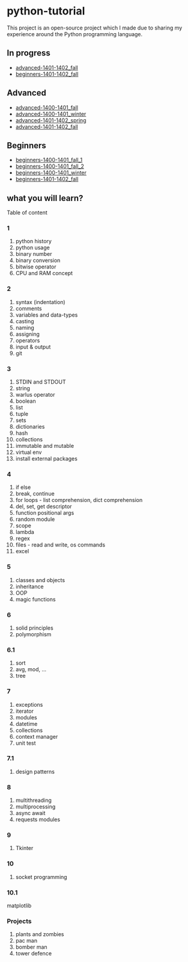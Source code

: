 # python-tutorial

This project is an open-source project which I made due to sharing my experience around the Python programming language.

## In progress

- [advanced-1401-1402_fall][5]
- [beginners-1401-1402_fall][9]

## Advanced

- [advanced-1400-1401_fall][2]
- [advanced-1400-1401_winter][3]
- [advanced-1401-1402_spring][4]
- [advanced-1401-1402_fall][5]

## Beginners

- [beginners-1400-1401_fall_1][6]
- [beginners-1400-1401_fall_2][7]
- [beginners-1400-1401_winter][8]
- [beginners-1401-1402_fall][9]

## what you will learn?

Table of content

### 1

1. python history
2. python usage
3. binary number
4. binary conversion
5. bitwise operator
6. CPU and RAM concept

### 2

1. syntax (indentation)
2. comments
3. variables and data-types
4. casting
5. naming
6. assigning
7. operators
8. input & output
9. git

### 3

1. STDIN and STDOUT
2. string
3. warlus operator
4. boolean
5. list
6. tuple
7. sets
8. dictionaries
9. hash
10. collections
11. immutable and mutable
12. virtual env
13. install external packages

### 4

1. if else
2. break, continue
3. for loops - list comprehension, dict comprehension
4. del, set, get descriptor
5. function positional args
6. random module
7. scope
8. lambda
9. regex
10. files - read and write, os commands
11. excel

### 5

1. classes and objects
2. inheritance
3. OOP
4. magic functions

### 6

1. solid principles
2. polymorphism

### 6.1

1. sort
2. avg, mod, ...
3. tree

### 7

1. exceptions
2. iterator
3. modules
4. datetime
5. collections
6. context manager
7. unit test

### 7.1

1. design patterns

### 8

1. multithreading
2. multiprocessing
3. async await
4. requests modules

### 9

1. Tkinter

### 10

1. socket programming

### 10.1

matplotlib

### Projects

1. plants and zombies
2. pac man
3. bomber man
4. tower defence

[2]: https://github.com/mohammadmasoumi/python-tutorial/tree/main/advanced/1400-1401_fall
[3]: https://github.com/mohammadmasoumi/python-tutorial/tree/main/advanced/1400-1401_winter
[4]: https://github.com/mohammadmasoumi/python-tutorial/tree/main/advanced/1401-1402_spring
[5]: https://github.com/mohammadmasoumi/python-tutorial/tree/main/advanced/1401-1402_fall
[6]: https://github.com/mohammadmasoumi/python-tutorial/tree/main/beginners/1400-1401_fall_1
[7]: https://github.com/mohammadmasoumi/python-tutorial/tree/main/beginners/1400-1401_fall_2
[8]: https://github.com/mohammadmasoumi/python-tutorial/tree/main/beginners/1400-1401_winter
[9]: https://github.com/mohammadmasoumi/python-tutorial/tree/main/beginners/1401-1402_fall
